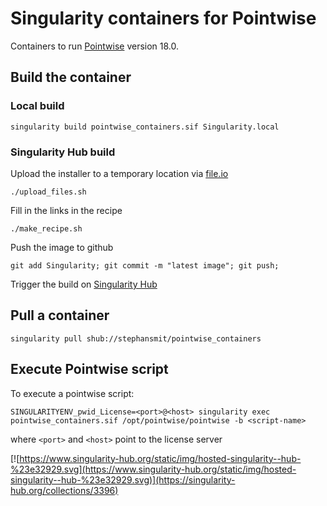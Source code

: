 # Singularity containers for Pointwise

Containers to run [Pointwise](https://www.pointwise.com/) version 18.0.


## Build the container

### Local build
~~~~
singularity build pointwise_containers.sif Singularity.local
~~~~

### Singularity Hub build
Upload the installer to a temporary location via [file.io](https://www.file.io/)
~~~~
./upload_files.sh
~~~~
Fill in the links in the recipe
~~~~
./make_recipe.sh
~~~~
Push the image to github
~~~~
git add Singularity; git commit -m "latest image"; git push;
~~~~

Trigger the build on [Singularity Hub](https://singularity-hub.org/collections/3396)


## Pull a container
~~~~
singularity pull shub://stephansmit/pointwise_containers
~~~~

## Execute Pointwise script

To execute a pointwise script:
~~~~
SINGULARITYENV_pwid_License=<port>@<host> singularity exec pointwise_containers.sif /opt/pointwise/pointwise -b <script-name>
~~~~
where  `<port>` and `<host>` point to the license server

[![https://www.singularity-hub.org/static/img/hosted-singularity--hub-%23e32929.svg](https://www.singularity-hub.org/static/img/hosted-singularity--hub-%23e32929.svg)](https://singularity-hub.org/collections/3396)

